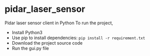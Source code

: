 # pidar_laser_sensor

Pidar laser sensor client in Python
To run the project, 
- Install Python3
- Use pip to install dependencies: ``` pip install -r requirement.txt ```
- Download the project source code 
- Run the gui.py file

